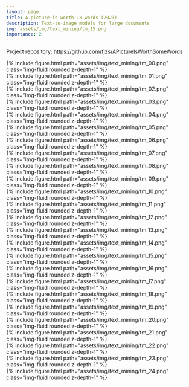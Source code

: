 ```yaml
---
layout: page
title: A picture is worth 1k words (2023)
description: Text-to-image models for large documents
img: assets/img/text_mining/tm_15.png
importance: 2
---
```


Project repository: <https://github.com/fjzs/APictureIsWorthSomeWords>


<div class="row"><div class="col-sm mt-3 mt-md-0">
    {% include figure.html path="assets/img/text_mining/tm_00.png" class="img-fluid rounded z-depth-1" %}
</div></div>
<div class="row"><div class="col-sm mt-3 mt-md-0">
    {% include figure.html path="assets/img/text_mining/tm_01.png" class="img-fluid rounded z-depth-1" %}
</div></div>
<div class="row"><div class="col-sm mt-3 mt-md-0">
    {% include figure.html path="assets/img/text_mining/tm_02.png" class="img-fluid rounded z-depth-1" %}
</div></div>
<div class="row"><div class="col-sm mt-3 mt-md-0">
    {% include figure.html path="assets/img/text_mining/tm_03.png" class="img-fluid rounded z-depth-1" %}
</div></div>
<div class="row"><div class="col-sm mt-3 mt-md-0">
    {% include figure.html path="assets/img/text_mining/tm_04.png" class="img-fluid rounded z-depth-1" %}
</div></div>
<div class="row"><div class="col-sm mt-3 mt-md-0">
    {% include figure.html path="assets/img/text_mining/tm_05.png" class="img-fluid rounded z-depth-1" %}
</div></div>
<div class="row"><div class="col-sm mt-3 mt-md-0">
    {% include figure.html path="assets/img/text_mining/tm_06.png" class="img-fluid rounded z-depth-1" %}
</div></div>
<div class="row"><div class="col-sm mt-3 mt-md-0">
    {% include figure.html path="assets/img/text_mining/tm_07.png" class="img-fluid rounded z-depth-1" %}
</div></div>
<div class="row"><div class="col-sm mt-3 mt-md-0">
    {% include figure.html path="assets/img/text_mining/tm_08.png" class="img-fluid rounded z-depth-1" %}
</div></div>
<div class="row"><div class="col-sm mt-3 mt-md-0">
    {% include figure.html path="assets/img/text_mining/tm_09.png" class="img-fluid rounded z-depth-1" %}
</div></div>
<div class="row"><div class="col-sm mt-3 mt-md-0">
    {% include figure.html path="assets/img/text_mining/tm_10.png" class="img-fluid rounded z-depth-1" %}
</div></div>
<div class="row"><div class="col-sm mt-3 mt-md-0">
    {% include figure.html path="assets/img/text_mining/tm_11.png" class="img-fluid rounded z-depth-1" %}
</div></div>
<div class="row"><div class="col-sm mt-3 mt-md-0">
    {% include figure.html path="assets/img/text_mining/tm_12.png" class="img-fluid rounded z-depth-1" %}
</div></div>
<div class="row"><div class="col-sm mt-3 mt-md-0">
    {% include figure.html path="assets/img/text_mining/tm_13.png" class="img-fluid rounded z-depth-1" %}
</div></div>
<div class="row"><div class="col-sm mt-3 mt-md-0">
    {% include figure.html path="assets/img/text_mining/tm_14.png" class="img-fluid rounded z-depth-1" %}
</div></div>
<div class="row"><div class="col-sm mt-3 mt-md-0">
    {% include figure.html path="assets/img/text_mining/tm_15.png" class="img-fluid rounded z-depth-1" %}
</div></div>
<div class="row"><div class="col-sm mt-3 mt-md-0">
    {% include figure.html path="assets/img/text_mining/tm_16.png" class="img-fluid rounded z-depth-1" %}
</div></div>
<div class="row"><div class="col-sm mt-3 mt-md-0">
    {% include figure.html path="assets/img/text_mining/tm_17.png" class="img-fluid rounded z-depth-1" %}
</div></div>
<div class="row"><div class="col-sm mt-3 mt-md-0">
    {% include figure.html path="assets/img/text_mining/tm_18.png" class="img-fluid rounded z-depth-1" %}
</div></div>
<div class="row"><div class="col-sm mt-3 mt-md-0">
    {% include figure.html path="assets/img/text_mining/tm_19.png" class="img-fluid rounded z-depth-1" %}
</div></div>
<div class="row"><div class="col-sm mt-3 mt-md-0">
    {% include figure.html path="assets/img/text_mining/tm_20.png" class="img-fluid rounded z-depth-1" %}
</div></div>
<div class="row"><div class="col-sm mt-3 mt-md-0">
    {% include figure.html path="assets/img/text_mining/tm_21.png" class="img-fluid rounded z-depth-1" %}
</div></div>
<div class="row"><div class="col-sm mt-3 mt-md-0">
    {% include figure.html path="assets/img/text_mining/tm_22.png" class="img-fluid rounded z-depth-1" %}
</div></div>
<div class="row"><div class="col-sm mt-3 mt-md-0">
    {% include figure.html path="assets/img/text_mining/tm_23.png" class="img-fluid rounded z-depth-1" %}
</div></div>
<div class="row"><div class="col-sm mt-3 mt-md-0">
    {% include figure.html path="assets/img/text_mining/tm_24.png" class="img-fluid rounded z-depth-1" %}
</div></div>

